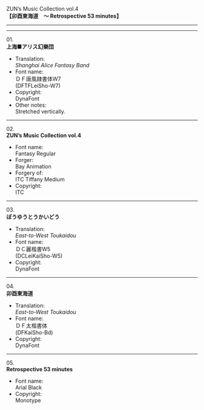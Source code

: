 ZUN’s Music Collection vol.4  
**【卯酉東海道　～ Retrospective 53 minutes】**

---  
---

01\.  
**上海■アリス幻樂団**
  - Translation:  
*Shanghai Alice Fantasy Band*
  - Font name:  
ＤＦ唐風隷書体W7  
(DFTFLeiSho-W7)
  - Copyright:  
DynaFont
  - Other notes:  
Stretched vertically.

---

02\.  
**ZUN’s Music Collection vol.4**
  - Font name:  
Fantasy Regular
  - Forger:  
Bay Animation
  - Forgery of:  
ITC Tiffany Medium
  - Copyright:  
ITC

---

03\.  
**ぼうゆうとうかいどう**
  - Translation:  
*East-to-West Toukaidou*
  - Font name:  
ＤＣ麗楷書W5  
(DCLeiKaiSho-W5)
  - Copyright:  
DynaFont

---

04\.  
**卯酉東海道**
  - Translation:  
*East-to-West Toukaidou*
  - Font name:  
ＤＦ太楷書体  
(DFKaiSho-Bd)
  - Copyright:  
DynaFont

---

05\.  
**Retrospective 53 minutes**
  - Font name:  
Arial Black
  - Copyright:  
Monotype
